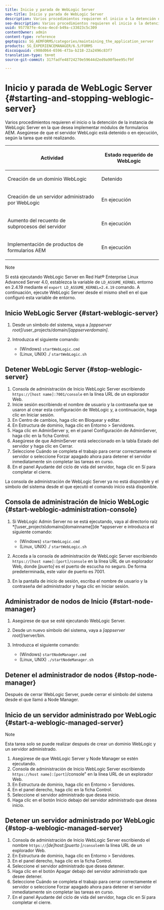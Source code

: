 ```yaml
---
title: Inicio y parada de WebLogic Server
seo-title: Inicio y parada de WebLogic Server
description: Varios procedimientos requieren el inicio o la detención de la instancia de WebLogic Server en la que desea implementar módulos de formularios AEM. Este documento describe cómo realizar el inicio y detener el servidor WebLogic.
seo-description: Varios procedimientos requieren el inicio o la detención de la instancia de WebLogic Server en la que desea implementar módulos de formularios AEM. Este documento describe cómo realizar el inicio y detener el servidor WebLogic.
uuid: 957787fe-4cea-4ecd-b49a-c33023c5c309
contentOwner: admin
content-type: reference
geptopics: SG_AEMFORMS/categories/maintaining_the_application_server
products: SG_EXPERIENCEMANAGER/6.5/FORMS
discoiquuid: c908d064-6596-473a-b218-22a2496c83f7
translation-type: tm+mt
source-git-commit: 317fadfe48724270e59644d2ed9a90fbee95cf9f

---
```



# Inicio y parada de WebLogic Server {#starting-and-stopping-weblogic-server}

Varios procedimientos requieren el inicio o la detención de la instancia de WebLogic Server en la que desea implementar módulos de formularios AEM. Asegúrese de que el servidor WebLogic está detenido o en ejecución, según la tarea que esté realizando.

<table>
 <thead>
  <tr>
   <th><p>Actividad</p></th>
   <th><p>Estado requerido de WebLogic</p></th>
  </tr>
 </thead>
 <tbody>
  <tr>
   <td><p>Creación de un dominio WebLogic</p></td>
   <td><p>Detenido</p></td>
  </tr>
  <tr>
   <td><p>Creación de un servidor administrado por WebLogic</p></td>
   <td><p>En ejecución</p></td>
  </tr>
  <tr>
   <td><p>Aumento del recuento de subprocesos del servidor</p></td>
   <td><p>En ejecución</p></td>
  </tr>
  <tr>
   <td><p>Implementación de productos de formularios AEM</p></td>
   <td><p>En ejecución</p></td>
  </tr>
 </tbody>
</table>

>[!NOTE]
>
>Si está ejecutando WebLogic Server en Red Hat® Enterprise Linux Advanced Server 4.0, establezca la variable de `LD_ASSUME_KERNEL` entorno en 2.4.19 mediante el `export LD_ASSUME_KERNEL=2.4.19` comando. A continuación, ejecute WebLogic Server desde el mismo shell en el que configuró esta variable de entorno.

## Inicio WebLogic Server {#start-weblogic-server}

1. Desde un símbolo del sistema, vaya a *[appserver root]*/user_projects/domain/*[appserverdomain]*.
1. Introduzca el siguiente comando:

   * (Windows) `startWebLogic.cmd`
   * (Linux, UNIX) ./ `startWebLogic.sh`

## Detener WebLogic Server {#stop-weblogic-server}

1. Consola de administración de Inicio WebLogic Server escribiendo `https://[host name]:7001/console` en la línea URL de un explorador Web.
1. Inicie sesión escribiendo el nombre de usuario y la contraseña que se usaron al crear esta configuración de WebLogic y, a continuación, haga clic en Iniciar sesión.
1. En Centro de cambios, haga clic en Bloquear y editar.
1. En Estructura de dominio, haga clic en Entorno > Servidores.
1. Haga clic en AdminServer y, en el panel Configuración de AdminServer, haga clic en la ficha Control.
1. Asegúrese de que AdminServer está seleccionado en la tabla Estado del servidor y haga clic en Cerrar.
1. Seleccione Cuándo se completa el trabajo para cerrar correctamente el servidor o seleccione Forzar apagado ahora para detener el servidor inmediatamente sin completar las tareas en curso.
1. En el panel Ayudante del ciclo de vida del servidor, haga clic en Sí para completar el cierre.

La consola de administración de WebLogic Server ya no está disponible y el símbolo del sistema desde el que ejecutó el comando inicio está disponible.

## Consola de administración de Inicio WebLogic {#start-weblogic-administration-console}

1. Si WebLogic Admin Server no se está ejecutando, vaya al directorio raíz *[\user_projects\domains\[domainname]]de *appserver e introduzca el siguiente comando:

   * (Windows) `startWebLogic.cmd`
   * (Linux, UNIX) ./ `startWebLogic.sh`

1. Acceda a la consola de administración de WebLogic Server escribiendo `https://[host name]:[port]/console` en la línea URL de un explorador Web, donde *[puerto]* es el puerto de escucha no seguro. De forma predeterminada, este valor de puerto es 7001.
1. En la pantalla de inicio de sesión, escriba el nombre de usuario y la contraseña del administrador y haga clic en Iniciar sesión.

## Administrador de nodos de Inicio {#start-node-manager}

1. Asegúrese de que se esté ejecutando WebLogic Server.
1. Desde un nuevo símbolo del sistema, vaya a *[appserver root]*/server/bin.
1. Introduzca el siguiente comando:

   * (Windows) `startNodeManager.cmd`
   * (Linux, UNIX) `./startNodeManager.sh`

## Detener el administrador de nodos {#stop-node-manager}

Después de cerrar WebLogic Server, puede cerrar el símbolo del sistema desde el que llamó a Node Manager.

## Inicio de un servidor administrado por WebLogic {#start-a-weblogic-managed-server}

>[!NOTE]
>
>Esta tarea solo se puede realizar después de crear un dominio WebLogic y un servidor administrado.

1. Asegúrese de que WebLogic Server y Node Manager se estén ejecutando.
1. Consola de administración de Inicio WebLogic Server escribiendo `https://host name]:[port]`/console&quot; en la línea URL de un explorador Web.
1. En Estructura de dominio, haga clic en Entorno > Servidores.
1. En el panel derecho, haga clic en la ficha Control.
1. Seleccione el servidor administrado que desea inicio.
1. Haga clic en el botón Inicio debajo del servidor administrado que desea inicio.

## Detener un servidor administrado por WebLogic {#stop-a-weblogic-managed-server}

1. Consola de administración de Inicio WebLogic Server escribiendo el nombre `https://`*[de]host:[puerto ]*`/console`en la línea URL de un explorador Web.
1. En Estructura de dominio, haga clic en Entorno > Servidores.
1. En el panel derecho, haga clic en la ficha Control.
1. Seleccione el servidor administrado que desea detener.
1. Haga clic en el botón Apagar debajo del servidor administrado que desee detener.
1. Seleccione Cuándo se completa el trabajo para cerrar correctamente el servidor o seleccione Forzar apagado ahora para detener el servidor inmediatamente sin completar las tareas en curso.
1. En el panel Ayudante del ciclo de vida del servidor, haga clic en Sí para completar el cierre.

